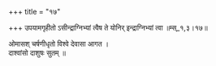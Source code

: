 +++
title = "१७"

+++
उपयामगृहीतो ऽसीन्द्राग्निभ्यां त्वैष ते योनिर् इन्द्राग्निभ्यां त्वा ॥म्स्_१,३।१७॥  
    
  
ओमासश् चर्षणीधृतो विश्वे देवासा आगत ।  
दाश्वांसो दाशुषः सुतम् ॥  
    
